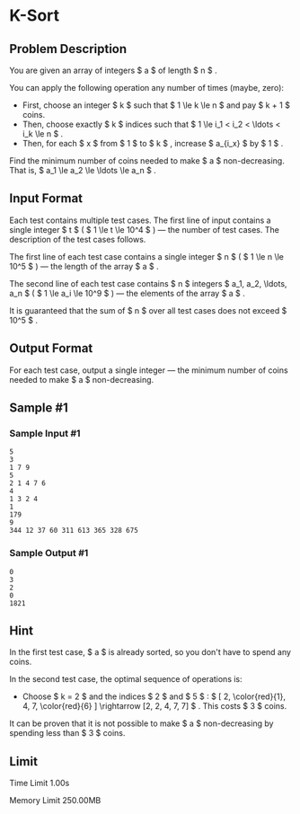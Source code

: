 # K-Sort

## Problem Description

You are given an array of integers $ a $ of length $ n $ .

You can apply the following operation any number of times (maybe, zero):

- First, choose an integer $ k $ such that $ 1 \le k \le n $ and pay $ k + 1 $ coins.
- Then, choose exactly $ k $ indices such that $ 1 \le i_1 < i_2 < \ldots < i_k \le n $ .
- Then, for each $ x $ from $ 1 $ to $ k $ , increase $ a_{i_x} $ by $ 1 $ .

Find the minimum number of coins needed to make $ a $ non-decreasing. That is, $ a_1 \le a_2 \le \ldots \le a_n $ .

## Input Format

Each test contains multiple test cases. The first line of input contains a single integer $ t $ ( $ 1 \le t \le 10^4 $ ) — the number of test cases. The description of the test cases follows.

The first line of each test case contains a single integer $ n $ ( $ 1 \le n \le 10^5 $ ) — the length of the array $ a $ .

The second line of each test case contains $ n $ integers $ a_1, a_2, \ldots, a_n $ ( $ 1 \le a_i \le 10^9 $ ) — the elements of the array $ a $ .

It is guaranteed that the sum of $ n $ over all test cases does not exceed $ 10^5 $ .

## Output Format

For each test case, output a single integer — the minimum number of coins needed to make $ a $ non-decreasing.

## Sample #1

### Sample Input #1

```
5
3
1 7 9
5
2 1 4 7 6
4
1 3 2 4
1
179
9
344 12 37 60 311 613 365 328 675
```

### Sample Output #1

```
0
3
2
0
1821
```

## Hint

In the first test case, $ a $ is already sorted, so you don't have to spend any coins.

In the second test case, the optimal sequence of operations is:

- Choose $ k = 2 $ and the indices $ 2 $ and $ 5 $ : $ [ 2, \color{red}{1}, 4, 7, \color{red}{6} ] \rightarrow [2, 2, 4, 7, 7] $ . This costs $ 3 $ coins.

 It can be proven that it is not possible to make $ a $ non-decreasing by spending less than $ 3 $ coins.

## Limit



Time Limit
1.00s

Memory Limit
250.00MB